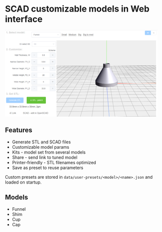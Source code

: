 # SCAD customizable models in Web interface

![](public/og-image.png)

## Features
- Generate STL and SCAD files
- Customizable model params
- Kits - model set from several models
- Share - send link to tuned model
- Printer-friendly - STL filenames optimized
- Save as preset to reuse parameters

Custom presets are stored in `data/user-presets/<model>/<name>.json` and loaded on startup.

## Models
- Funnel
- Shim
- Cup
- Cap
